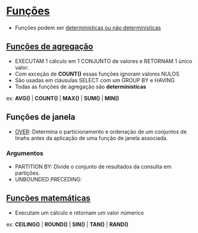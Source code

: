 # [Funções](https://docs.microsoft.com/pt-BR/sql/t-sql/functions/functions?view=sql-server-2017)
- Funções podem ser [determínisticas ou não determinísticas](https://docs.microsoft.com/pt-BR/sql/relational-databases/user-defined-functions/deterministic-and-nondeterministic-functions?view=sql-server-2017)

## [Funções de agregação](https://docs.microsoft.com/pt-BR/sql/t-sql/functions/aggregate-functions-transact-sql?view=sql-server-2017)
- EXECUTAM 1 cálculo em 1 CONJUNTO de valores e RETORNAM 1 único valor.
- Com exceção de **COUNT()** essas funções ignoram valores NULOS
- São usadas em cláusulas SELECT com um GROUP BY e HAVING
- Todas as funções de agregação são **deterministícas**

ex: **AVG()** | **COUNT()** | **MAX()** | **SUM()** | **MIN()**

## Funções de janela
- [OVER](https://docs.microsoft.com/pt-br/sql/t-sql/queries/select-over-clause-transact-sql?view=sql-server-2017): Determina o particionamento e ordenação de um conjuntos de linahs antes da aplicação de uma função de janela associada.

### Argumentos
- PARTITION BY: Divide o conjunto de resultados da consulta em partições. 
- UNBOUNDED PRECEDING: 

## [Funções matemáticas](https://docs.microsoft.com/pt-br/sql/t-sql/functions/mathematical-functions-transact-sql)
- Executam um cálculo e retornam um valor númerico

ex: **CEILING()** | **ROUND()** | **SIN()** | **TAN()** | **RAND()**
